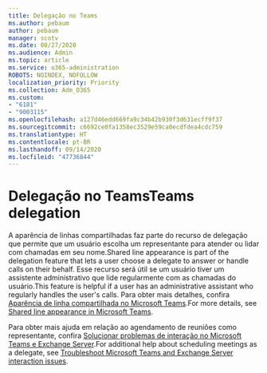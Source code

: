 ```yaml
---
title: Delegação no Teams
ms.author: pebaum
author: pebaum
manager: scotv
ms.date: 08/27/2020
ms.audience: Admin
ms.topic: article
ms.service: o365-administration
ROBOTS: NOINDEX, NOFOLLOW
localization_priority: Priority
ms.collection: Adm_O365
ms.custom:
- "6181"
- "9003115"
ms.openlocfilehash: a127d46edd669fa9c34b42b930f3d631ecff9f37
ms.sourcegitcommit: c6692ce0fa1358ec3529e59ca0ecdfdea4cdc759
ms.translationtype: HT
ms.contentlocale: pt-BR
ms.lasthandoff: 09/14/2020
ms.locfileid: "47736844"
---
```

# <a name="teams-delegation"></a><span data-ttu-id="8c8d4-102">Delegação no Teams</span><span class="sxs-lookup"><span data-stu-id="8c8d4-102">Teams delegation</span></span>

<span data-ttu-id="8c8d4-103">A aparência de linhas compartilhadas faz parte do recurso de delegação que permite que um usuário escolha um representante para atender ou lidar com chamadas em seu nome.</span><span class="sxs-lookup"><span data-stu-id="8c8d4-103">Shared line appearance is part of the delegation feature that lets a user choose a delegate to answer or handle calls on their behalf.</span></span> <span data-ttu-id="8c8d4-104">Esse recurso será útil se um usuário tiver um assistente administrativo que lide regularmente com as chamadas do usuário.</span><span class="sxs-lookup"><span data-stu-id="8c8d4-104">This feature is helpful if a user has an administrative assistant who regularly handles the user's calls.</span></span> <span data-ttu-id="8c8d4-105">Para obter mais detalhes, confira [Aparência de linha compartilhada no Microsoft Teams](https://docs.microsoft.com/microsoftteams/shared-line-appearance).</span><span class="sxs-lookup"><span data-stu-id="8c8d4-105">For more details, see [Shared line appearance in Microsoft Teams](https://docs.microsoft.com/microsoftteams/shared-line-appearance).</span></span> 

<span data-ttu-id="8c8d4-106">Para obter mais ajuda em relação ao agendamento de reuniões como representante, confira [Solucionar problemas de interação no Microsoft Teams e Exchange Server](https://docs.microsoft.com/microsoftteams/troubleshoot/known-issues/teams-exchange-interaction-issue).</span><span class="sxs-lookup"><span data-stu-id="8c8d4-106">For additional help about scheduling meetings as a delegate, see [Troubleshoot Microsoft Teams and Exchange Server interaction issues](https://docs.microsoft.com/microsoftteams/troubleshoot/known-issues/teams-exchange-interaction-issue).</span></span>